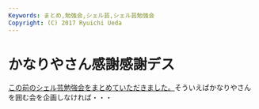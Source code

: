 ```yaml
---
Keywords: まとめ,勉強会,シェル芸,シェル芸勉強会
Copyright: (C) 2017 Ryuichi Ueda
---
```


# <!--:ja-->かなりやさん感謝感謝デス<!--:-->
<!--:ja--><a href="http://togetter.com/li/631003" target="_blank">この前のシェル芸勉強会をまとめていただきました。</a>そういえばかなりやさんを囲む会を企画しなければ・・・<!--:-->
